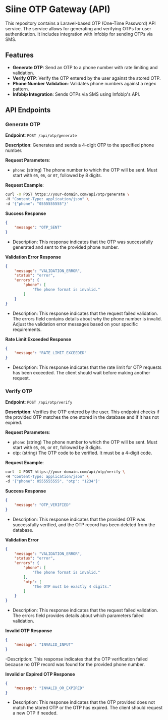 # Siine OTP Gateway (API)

This repository contains a Laravel-based OTP (One-Time Password) API service. The service allows for generating and verifying OTPs for user authentication. It includes integration with Infobip for sending OTPs via SMS.

## Features

- **Generate OTP**: Send an OTP to a phone number with rate limiting and validation.
- **Verify OTP**: Verify the OTP entered by the user against the stored OTP.
- **Phone Number Validation**: Validates phone numbers against a regex pattern.
- **Infobip Integration**: Sends OTPs via SMS using Infobip's API.

## API Endpoints

### Generate OTP

**Endpoint**: `POST /api/otp/generate`

**Description**: Generates and sends a 4-digit OTP to the specified phone number.

**Request Parameters**:
- `phone`: (string) The phone number to which the OTP will be sent. Must start with `05`, `06`, or `07`, followed by 8 digits.

**Request Example**:

```bash
curl -X POST https://your-domain.com/api/otp/generate \
-H "Content-Type: application/json" \
-d '{"phone": "0555555555"}'
```

**Success Response**
```json
{
    "message": "OTP_SENT"
}
```
- Description: This response indicates that the OTP was successfully generated and sent to the provided phone number.

**Validation Error Response**
```json
{
    "message": "VALIDATION_ERROR",
    "status": "error",
    "errors": {
        "phone": [
            "The phone format is invalid."
        ]
    }
}
```
- Description: This response indicates that the request failed validation. The errors field contains details about why the phone number is invalid. Adjust the validation error messages based on your specific requirements.

**Rate Limit Exceeded Response**
```json
{
    "message": "RATE_LIMIT_EXCEEDED"
}
```
- Description: This response indicates that the rate limit for OTP requests has been exceeded. The client should wait before making another request.


### Verify OTP
**Endpoint**: `POST /api/otp/verify`

**Description**: Verifies the OTP entered by the user. This endpoint checks if the provided OTP matches the one stored in the database and if it has not expired.

**Request Parameters**:
- `phone`: (string) The phone number to which the OTP will be sent. Must start with `05`, `06`, or `07`, followed by 8 digits.
- otp: (string) The OTP code to be verified. It must be a 4-digit code.

**Request Example**:

```bash
curl -X POST https://your-domain.com/api/otp/verify \
-H "Content-Type: application/json" \
-d '{"phone": 0555555555", "otp": "1234"}'
```

**Success Response**
```json
{
    "message": "OTP_VERIFIED"
}
```
- Description: This response indicates that the provided OTP was successfully verified, and the OTP record has been deleted from the database.

**Validation Error**
```json
{
    "message": "VALIDATION_ERROR",
    "status": "error",
    "errors": {
        "phone": [
            "The phone format is invalid."
        ],
        "otp": [
            "The OTP must be exactly 4 digits."
        ]
    }
}
```
- Description: This response indicates that the request failed validation. The errors field provides details about which parameters failed validation.

**Invalid OTP Response**
```json
{
    "message": "INVALID_INPUT"
}
```
-Description: This response indicates that the OTP verification failed because no OTP record was found for the provided phone number.

**Invalid or Expired OTP Response**
```json
{
    "message": "INVALID_OR_EXPIRED"
}
```
- Description: This response indicates that the OTP provided does not match the stored OTP or the OTP has expired. The client should request a new OTP if needed.

